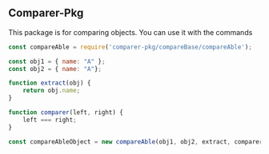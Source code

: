 ## Comparer-Pkg

This package is for comparing objects.
You can use it with the commands
````js
const compareAble = require('comparer-pkg/compareBase/compareAble');

const obj1 = { name: "A" };
const obj2 = { name: "A"};

function extract(obj) {
    return obj.name;
}

function comparer(left, right) {
    left === right;
}

const compareAbleObject = new compareAble(obj1, obj2, extract, comparer)
````
